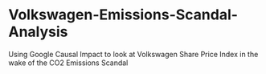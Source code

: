 # Volkswagen-Emissions-Scandal-Analysis
Using Google Causal Impact to look at Volkswagen Share Price Index in the wake of the CO2 Emissions Scandal
